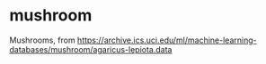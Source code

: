 # mushroom
Mushrooms, from https://archive.ics.uci.edu/ml/machine-learning-databases/mushroom/agaricus-lepiota.data
